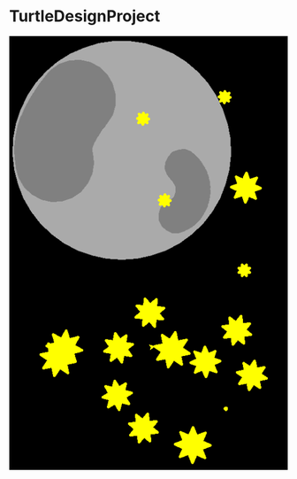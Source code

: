 # TurtleDesignProject
<img Src="https://github.com/JozkaGuaman/TurtleDesignProject/blob/master/project%20img1.PNG">
